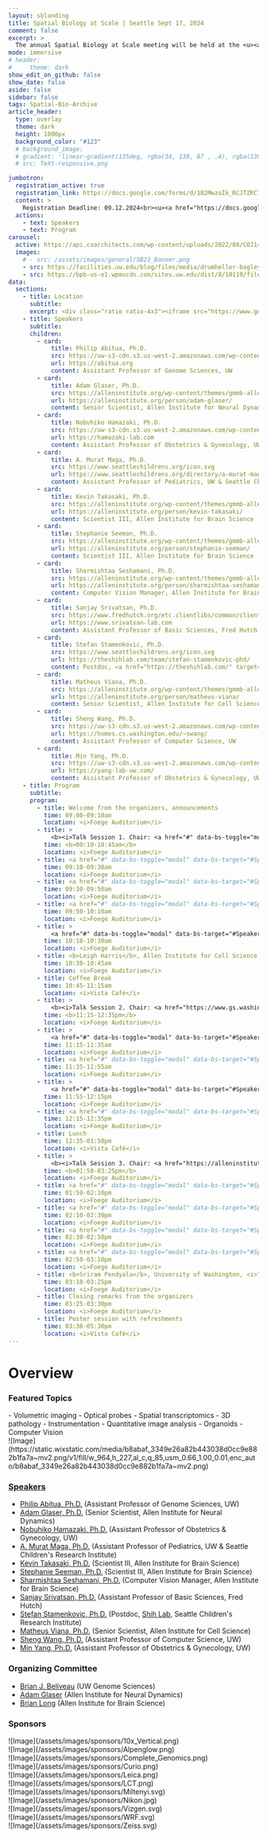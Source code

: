 ```yaml
---
layout: sblanding
title: Spatial Biology at Scale | Seattle Sept 17, 2024
comment: false
excerpt: >
  The annual Spatial Biology at Scale meeting will be held at the <u><a href="#" data-bs-toggle="modal" data-bs-target="#Location" >Foege South</a></u> building at the University of Washington.
mode: immersive
# header:
#     theme: dark
show_edit_on_github: false
show_date: false
aside: false
sidebar: false
tags: Spatial-Bio-Archive
article_header:
  type: overlay
  theme: dark
  height: 1000px
  background_color: "#123"
  # background_image:
  # gradient: 'linear-gradient(135deg, rgba(34, 139, 87 , .4), rgba(139, 34, 139, .4))'
  # src: TeXt-responsive.png

jumbotron:
  registration_active: true
  registration_link: https://docs.google.com/forms/d/182MwzoIk_RCJTZRCTxq8SW4OFVjS3FI1iZYHOKjjPs4
  content: >
    Registration Deadline: 09.12.2024<br><u><a href="https://docs.google.com/forms/d/17jxd3_gJlVtQc7jSV-Ru0RUm6spuXVPDlcpfmqGksw8" target="_blank" rel="noreferrer noopener">Abstract Submission</a></u> Deadline: 09.12.2024
  actions:
    - text: Speakers
    - text: Program
carousel:
  active: https://api.coarchitects.com/wp-content/uploads/2022/08/COJ148_N2145_print.jpg
  images:
    # - src: /assets/images/general/SB23_Banner.png
    - src: https://facilities.uw.edu/blog/files/media/drumheller-bagley-hero.jpg
    - src: https://bpb-us-e1.wpmucdn.com/sites.uw.edu/dist/8/10119/files/2020/12/Foege_Hall-1241.jpg
data:
  sections:
    - title: Location
      subtitle:
      excerpt: <div class="ratio ratio-4x3"><iframe src="https://www.google.com/maps/embed?pb=!1m18!1m12!1m3!1d671.9147319563219!2d-122.31313192402544!3d47.65219439318942!2m3!1f0!2f0!3f0!3m2!1i1024!2i768!4f13.1!3m3!1m2!1s0x549014ede4bdea51%3A0x5d0ff1cf2aed917f!2sWilliam%20H.%20Foege%20Hall%2C%203720%2015th%20Ave%20NE%2C%20Seattle%2C%20WA%2098105!5e0!3m2!1sen!2sus!4v1690266880096!5m2!1sen!2sus" width="800" height="600" style="border:0;" allowfullscreen="" loading="lazy" referrerpolicy="no-referrer-when-downgrade"></iframe></div>
    - title: Speakers
      subtitle:
      children:
        - card:
            title: Philip Abitua, Ph.D.
            src: https://uw-s3-cdn.s3.us-west-2.amazonaws.com/wp-content/uploads/sites/98/2014/09/07214451/W-Logo_Purple_Hex.png
            url: https://abitua.org
            content: Assistant Professor of Genome Sciences, UW
        - card:
            title: Adam Glaser, Ph.D.
            src: https://alleninstitute.org/wp-content/themes/gmmb-allen/images/allen-logo.svg # https://alleninstitute.org/wp-content/uploads/2022/12/adam-glaser-web.png
            url: https://alleninstitute.org/person/adam-glaser/
            content: Senior Scientist, Allen Institute for Neural Dynamics
        - card:
            title: Nobuhiko Hamazaki, Ph.D.
            src: https://uw-s3-cdn.s3.us-west-2.amazonaws.com/wp-content/uploads/sites/98/2014/09/07214451/W-Logo_Purple_Hex.png
            url: https://hamazaki-lab.com
            content: Assistant Professor of Obstetrics & Gynecology, UW
        - card:
            title: A. Murat Maga, Ph.D.
            src: https://www.seattlechildrens.org/icon.svg
            url: https://www.seattlechildrens.org/directory/a-murat-maga/
            content: Assistant Professor of Pediatrics, UW & Seattle Children's Research Institute
        - card:
            title: Kevin Takasaki, Ph.D.
            src: https://alleninstitute.org/wp-content/themes/gmmb-allen/images/allen-logo.svg
            url: https://alleninstitute.org/person/kevin-takasaki/
            content: Scientist III, Allen Institute for Brain Science
        - card:
            title: Stephanie Seeman, Ph.D.
            src: https://alleninstitute.org/wp-content/themes/gmmb-allen/images/allen-logo.svg
            url: https://alleninstitute.org/person/stephanie-seeman/
            content: Scientist III, Allen Institute for Brain Science
        - card:
            title: Sharmishtaa Seshamani, Ph.D.
            src: https://alleninstitute.org/wp-content/themes/gmmb-allen/images/allen-logo.svg # https://alleninstitute.org/wp-content/uploads/2022/12/sharmishtaa_seshamani_web-new.jpg
            url: https://alleninstitute.org/person/sharmishtaa-seshamani/
            content: Computer Vision Manager, Allen Institute for Brain Science
        - card:
            title: Sanjay Srivatsan, Ph.D.
            src: https://www.fredhutch.org/etc.clientlibs/common/clientlibs/resources/svg/logo-color-no-dots.svg
            url: https://www.srivatsan-lab.com
            content: Assistant Professor of Basic Sciences, Fred Hutch
        - card:
            title: Stefan Stamenkovic, Ph.D.
            src: https://www.seattlechildrens.org/icon.svg
            url: https://theshihlab.com/team/stefan-stamenkovic-phd/
            content: Postdoc, <a href="https://theshihlab.com/" target="_blank" rel="noreferrer noopener">Shih Lab</a>, Seattle Children's Research Institute
        - card:
            title: Matheus Viana, Ph.D.
            src: https://alleninstitute.org/wp-content/themes/gmmb-allen/images/allen-logo.svg
            url: https://alleninstitute.org/person/matheus-viana/
            content: Senior Scientist, Allen Institute for Cell Science
        - card:
            title: Sheng Wang, Ph.D.
            src: https://uw-s3-cdn.s3.us-west-2.amazonaws.com/wp-content/uploads/sites/98/2014/09/07214451/W-Logo_Purple_Hex.png
            url: https://homes.cs.washington.edu/~swang/
            content: Assistant Professor of Computer Science, UW
        - card:
            title: Min Yang, Ph.D.
            src: https://uw-s3-cdn.s3.us-west-2.amazonaws.com/wp-content/uploads/sites/98/2014/09/07214451/W-Logo_Purple_Hex.png
            url: https://yang-lab-uw.com/
            content: Assistant Professor of Obstetrics & Gynecology, UW
    - title: Program
      subtitle:
      program:
        - title: Welcome from the organizers, announcements
          time: 09:00-09:10am
          location: <i>Foege Auditorium</i>
        - title: >
            <b><i>Talk Session 1. Chair: <a href="#" data-bs-toggle="modal" data-bs-target="#Speakers">Adam Glaser</a></i></b>
          time: <b>09:10-10:45am</b>
          location: <i>Foege Auditorium</i>
        - title: <a href="#" data-bs-toggle="modal" data-bs-target="#Speakers">Sheng Wang</a>, <i>Generative AI for whole-slide pathology imaging</i>.
          time: 09:10-09:30am
          location: <i>Foege Auditorium</i>
        - title: <a href="#" data-bs-toggle="modal" data-bs-target="#Speakers">Stefan Stamenkovic</a>, <i>Optical interrogation of changes in cerebrovascular structure and function in normal aging and Alzheimer’s disease</i>.
          time: 09:30-09:50am
          location: <i>Foege Auditorium</i>
        - title: <a href="#" data-bs-toggle="modal" data-bs-target="#Speakers">Philip Abitua</a>, <i>Illuminating Annual Killifish Development with Light Sheet Microscopy</i>.
          time: 09:50-10:10am
          location: <i>Foege Auditorium</i>
        - title: >
            <a href="#" data-bs-toggle="modal" data-bs-target="#Speakers">Murat Maga</a>, <i>3D Slicer, SlicerMorph, and their friends:  An open ecosystem for 3D image analytics and phenotype discovery</i>.
          time: 10:10-10:30am
          location: <i>Foege Auditorium</i>
        - title: <b>Leigh Harris</b>, Allen Institute for Cell Science, <i>Talk selected from abstracts</i>.
          time: 10:30-10:45am
          location: <i>Foege Auditorium</i>
        - title: Coffee Break
          time: 10:45-11:15am
          location: <i>Vista Café</i>
        - title: >
            <b><i>Talk Session 2. Chair: <a href="https://www.gs.washington.edu/faculty/beliveau.htm" target="_blank" rel="noreferrer noopener">Brian Beliveau</a></i></b>
          time: <b>11:15-12:35pm</b>
          location: <i>Foege Auditorium</i>
        - title: >
            <a href="#" data-bs-toggle="modal" data-bs-target="#Speakers">Min Yang</a>, <i>Error Prone Human Embryogenesis: The Cell Fate and Tolerance of Chromosomal Abnormality</i>.
          time: 11:15-11:35am
          location: <i>Foege Auditorium</i>
        - title: <a href="#" data-bs-toggle="modal" data-bs-target="#Speakers">Nobuhiko Hamazaki</a>, <i>Reconstitution of mammalian life cycle in vitro</i>.
          time: 11:35-11:55am
          location: <i>Foege Auditorium</i>
        - title: >
            <a href="#" data-bs-toggle="modal" data-bs-target="#Speakers">Adam Glaser</a>, <i>Developing new microscope technologies: from concept, to prototype, to "product"</i>.
          time: 11:55-12:15pm
          location: <i>Foege Auditorium</i>
        - title: <a href="#" data-bs-toggle="modal" data-bs-target="#Speakers">Stephanie Seeman</a>, <i>Building a Spatial Atlas of Human and Non-Human Primate Brain</i>.
          time: 12:15-12:35pm
          location: <i>Foege Auditorium</i>
        - title: Lunch
          time: 12:35-01:50pm
          location: <i>Vista Café</i>
        - title: >
            <b><i>Talk Session 3. Chair: <a href="https://alleninstitute.org/person/brian-long/" target="_blank" rel="noreferrer noopener">Brian Long</a></i></b>
          time: <b>01:50-03:25pm</b>
          location: <i>Foege Auditorium</i>
        - title: <a href="#" data-bs-toggle="modal" data-bs-target="#Speakers">Kevin Takasaki</a>, <i>Lightsheet microscopy for connectomics across spatial scales</i>.
          time: 01:50-02:10pm
          location: <i>Foege Auditorium</i>
        - title: <a href="#" data-bs-toggle="modal" data-bs-target="#Speakers">Mattheus Viana</a>, <i>Quantifying intracellular organization in human iPS cells using appropriate representations</i>.
          time: 02:10-02:30pm
          location: <i>Foege Auditorium</i>
        - title: <a href="#" data-bs-toggle="modal" data-bs-target="#Speakers">Sharmishtaa Seshamani</a>, <i>Looking for the Neuron in the Image Stack</i>.
          time: 02:30-02:50pm
          location: <i>Foege Auditorium</i>
        - title: <a href="#" data-bs-toggle="modal" data-bs-target="#Speakers">Sanjay Srivatsan</a>, <i>Optics-free reconstruction of 2D images via DNA</i>.
          time: 02:50-03:10pm
          location: <i>Foege Auditorium</i>
        - title: <b>Sriram Pendyala</b>, University of Washington, <i>Talk selected from abstracts</i>.
          time: 03:10-03:25pm
          location: <i>Foege Auditorium</i>
        - title: Closing remarks from the organizers
          time: 03:25-03:30pm
          location: <i>Foege Auditorium</i>
        - title: Poster session with refreshments
          time: 03:30-05:30pm
          location: <i>Vista Café</i>
---
```


# Overview

### Featured Topics

<div class="row">
<div class="col-md-5 col-12" markdown="1">
- Volumetric imaging
- Optical probes
- Spatial transcriptomics
- 3D pathology
- Instrumentation
- Quantitative image analysis
- Organoids
- Computer Vision
</div>
<!-- <div class="col"></div> -->
<div class="col-md-7 col-12 d-flex align-items-center justify-content-start" markdown="1">
<!-- ![Image](/assets/images/general/SB23_Banner.png) -->
![Image](https://static.wixstatic.com/media/b8abaf_3349e26a82b443038d0cc9e882b1fa7a~mv2.png/v1/fill/w_964,h_227,al_c,q_85,usm_0.66_1.00_0.01,enc_auto/b8abaf_3349e26a82b443038d0cc9e882b1fa7a~mv2.png)
</div>
</div>

### <a href="#" data-bs-toggle="modal" data-bs-target="#Speakers">Speakers</a>

- [Philip Abitua, Ph.D.](https://abitua.org) (Assistant Professor of Genome Sciences, UW)
- [Adam Glaser, Ph.D.](https://alleninstitute.org/person/adam-glaser/) (Senior Scientist, Allen Institute for Neural Dynamics)
- [Nobuhiko Hamazaki, Ph.D.](https://hamazaki-lab.com) (Assistant Professor of Obstetrics & Gynecology, UW)
- [A. Murat Maga, Ph.D.](https://www.seattlechildrens.org/directory/a-murat-maga/) (Assistant Professor of Pediatrics, UW & Seattle Children's Research Institute)
- [Kevin Takasaki, Ph.D.](https://alleninstitute.org/person/kevin-takasaki/) (Scientist III, Allen Institute for Brain Science)
- [Stephanie Seeman, Ph.D.](https://alleninstitute.org/person/stephanie-seeman/) (Scientist III, Allen Institute for Brain Science)
- [Sharmishtaa Seshamani, Ph.D.](https://alleninstitute.org/person/sharmishtaa-seshamani/) (Computer Vision Manager, Allen Institute for Brain Science)
- [Sanjay Srivatsan, Ph.D.](https://www.srivatsan-lab.com) (Assistant Professor of Basic Sciences, Fred Hutch)
- [Stefan Stamenkovic, Ph.D.](https://theshihlab.com/team/stefan-stamenkovic-phd/) (Postdoc, [Shih Lab](https://theshihlab.com/), Seattle Children's Research Institute)
- [Matheus Viana, Ph.D.](https://alleninstitute.org/person/matheus-viana/) (Senior Scientist, Allen Institute for Cell Science)
- [Sheng Wang, Ph.D.](https://homes.cs.washington.edu/~swang/) (Assistant Professor of Computer Science, UW)
- [Min Yang, Ph.D.](https://yang-lab-uw.com/) (Assistant Professor of Obstetrics & Gynecology, UW)

### Organizing Committee

- [Brian J. Beliveau](https://www.gs.washington.edu/faculty/beliveau.htm) (UW Genome Sciences)
- [Adam Glaser](https://alleninstitute.org/person/adam-glaser/) (Allen Institute for Neural Dynamics)
- [Brian Long](https://alleninstitute.org/person/brian-long/) (Allen Institute for Brain Science)

### Sponsors

<div class="container text-center mb-3">
<div class="row align-items-center">
<div class="col-md-3 col-6" markdown="1">
![Image](/assets/images/sponsors/10x_Vertical.png)
</div>
<div class="col-md-3 col-6" markdown="1">
![Image](/assets/images/sponsors/Alpenglow.png)
</div>
<div class="col-md-3 col-6" markdown="1">
![Image](/assets/images/sponsors/Complete_Genomics.png)
</div>
<div class="col-md-3 col-6" markdown="1">
![Image](/assets/images/sponsors/Curio.png)
</div>
<div class="col-md-3 col-6" markdown="1">
![Image](/assets/images/sponsors/Leica.png)
</div>
<div class="col-md-3 col-6" markdown="1">
![Image](/assets/images/sponsors/LCT.png)
</div>
<div class="col-md-3 col-6" markdown="1">
![Image](/assets/images/sponsors/Miltenyi.svg)
</div>
<div class="col-md-3 col-6" markdown="1">
![Image](/assets/images/sponsors/Nikon.jpg)
</div>
<div class="col-md-3 col-6" markdown="1">
![Image](/assets/images/sponsors/Vizgen.svg)
</div>
<div class="col-md-3 col-6" markdown="1">
![Image](/assets/images/sponsors/WRF.svg)
</div>
<div class="col-md-3 col-6" markdown="1">
![Image](/assets/images/sponsors/Zeiss.svg)
</div>
</div>
</div>
